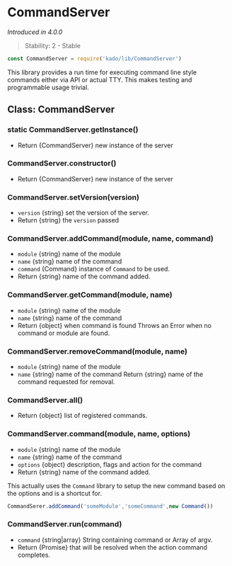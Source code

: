 # CommandServer
*Introduced in 4.0.0*
> Stability: 2 - Stable
```js
const CommandServer = require('kado/lib/CommandServer')
```
This library provides a run time for executing command line style
commands either via API or actual TTY. This makes testing and
programmable usage trivial.

## Class: CommandServer

### static CommandServer.getInstance()
* Return {CommandServer} new instance of the server

### CommandServer.constructor()
* Return {CommandServer} new instance of the server

### CommandServer.setVersion(version)
* `version` {string} set the version of the server.
* Return {string} the `version` passed

### CommandServer.addCommand(module, name, command)
* `module` {string} name of the module
* `name` {string} name of the command
* `command` {Command} instance of `Command` to be used.
* Return {string} name of the command added.

### CommandServer.getCommand(module, name)
* `module` {string} name of the module
* `name` {string} name of the command
* Return {object} when command is found
Throws an Error when no command or module are found.

### CommandServer.removeCommand(module, name)
* `module` {string} name of the module
* `name` {string} name of the command
Return {string} name of the command requested for removal.

### CommandServer.all()
* Return {object} list of registered commands.

### CommandServer.command(module, name, options)
* `module` {string} name of the module
* `name` {string} name of the command
* `options` {object} description, flags and action for the command
* Return {string} name of the command added.

This actually uses the `Command` library to setup the new command
based on the options and is a shortcut for.

```js
CommandSerer.addCommand('someModule','someCommand',new Command())
```

### CommandServer.run(command)
* `command` {string|array} String containing command or Array of argv.
* Return {Promise} that will be resolved when the action command completes.
